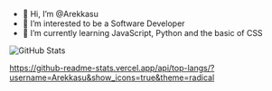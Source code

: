 - 👋 Hi, I’m @Arekkasu
- 👀 I’m interested to be a Software Developer
- 🌱 I’m currently learning JavaScript, Python and the basic of CSS

![GitHub Stats](https://github-readme-stats.vercel.app/api?username=Arekkasu&theme=radical)

https://github-readme-stats.vercel.app/api/top-langs/?username=Arekkasu&show_icons=true&theme=radical
